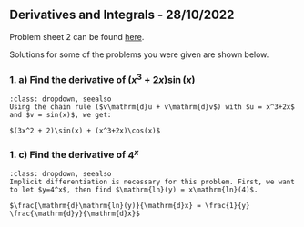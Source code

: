 ## Derivatives and Integrals - 28/10/2022
Problem sheet 2 can be found [here](https://ucl-eu-west-2-moodle-sitedata.s3.eu-west-2.amazonaws.com/4c/0a/4c0afc15dec935cbdbf249abc552c867c616da0b?response-content-disposition=inline%3B%20filename%3D%22diff_int_Q.pdf%22&response-content-type=application%2Fpdf&X-Amz-Content-Sha256=UNSIGNED-PAYLOAD&X-Amz-Algorithm=AWS4-HMAC-SHA256&X-Amz-Credential=AKIA47YHZF637GKGWUJC%2F20221117%2Feu-west-2%2Fs3%2Faws4_request&X-Amz-Date=20221117T162557Z&X-Amz-SignedHeaders=host&X-Amz-Expires=21543&X-Amz-Signature=906020d7ceffe94b6a020df9db593672e568c144da050e286b6c822ce8930db1).

Solutions for some of the problems you were given are shown below.

### 1. a) Find the derivative of $(x^3+2x)\sin(x)$

```{admonition} Solution
:class: dropdown, seealso
Using the chain rule ($v\mathrm{d}u + v\mathrm{d}v$) with $u = x^3+2x$ and $v = sin(x)$, we get:

$(3x^2 + 2)\sin(x) + (x^3+2x)\cos(x)$
```

### 1. c) Find the derivative of $4^x$

```{admonition} Solution
:class: dropdown, seealso
Implicit differentiation is necessary for this problem. First, we want to let $y=4^x$, then find $\mathrm{ln}(y) = x\mathrm{ln}(4)$.

$\frac{\mathrm{d}\mathrm{ln}(y)}{\mathrm{d}x} = \frac{1}{y} \frac{\mathrm{d}y}{\mathrm{d}x}$
```